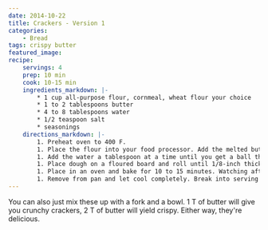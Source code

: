 ```yaml
---
date: 2014-10-22
title: Crackers - Version 1
categories:
    - Bread
tags: crispy butter
featured_image: 
recipe:
    servings: 4
    prep: 10 min
    cook: 10-15 min
    ingredients_markdown: |-
        * 1 cup all-purpose flour, cornmeal, wheat flour your choice
        * 1 to 2 tablespoons butter
        * 4 to 8 tablespoons water
        * 1/2 teaspoon salt
        * seasonings
    directions_markdown: |-
        1. Preheat oven to 400 F.
        1. Place the flour into your food processor. Add the melted butter. Add salt and seasonings. Pulse until well blended.
        1. Add the water a tablespoon at a time until you get a ball that sticks together (be careful not to add too much water).
        1. Place dough on a floured board and roll until 1/8-inch thick. Place on cookie sheet. At this time you can dock the dough if you would like. (This keeps out some air bubbles)
        1. Place in an oven and bake for 10 to 15 minutes. Watching after 10 minutes. Until light brown on out-side edges.
        1. Remove from pan and let cool completely. Break into serving size portions.
---
```

You can also just mix these up with a fork and a bowl. 1 T of butter will give you crunchy crackers, 2 T of butter will 
yield crispy. Either way, they're delicious.
